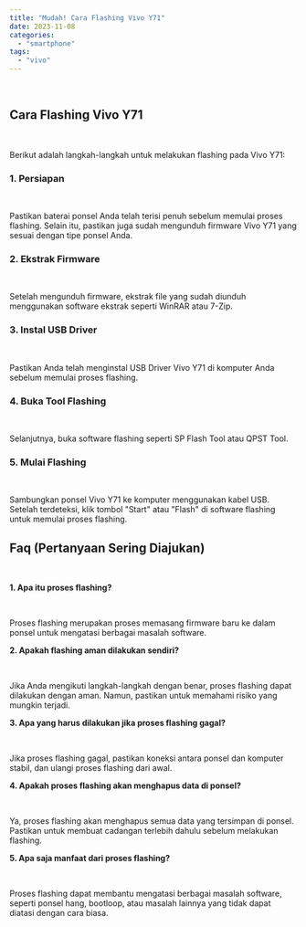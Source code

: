 ```yaml
---
title: "Mudah! Cara Flashing Vivo Y71"
date: 2023-11-08
categories: 
  - "smartphone"
tags: 
  - "vivo"
---
```


 

## Cara Flashing Vivo Y71

 

Berikut adalah langkah-langkah untuk melakukan flashing pada Vivo Y71:

### 1\. Persiapan

 

Pastikan baterai ponsel Anda telah terisi penuh sebelum memulai proses flashing. Selain itu, pastikan juga sudah mengunduh firmware Vivo Y71 yang sesuai dengan tipe ponsel Anda.

### 2\. Ekstrak Firmware

 

Setelah mengunduh firmware, ekstrak file yang sudah diunduh menggunakan software ekstrak seperti WinRAR atau 7-Zip.

### 3\. Instal USB Driver

 

Pastikan Anda telah menginstal USB Driver Vivo Y71 di komputer Anda sebelum memulai proses flashing.

### 4\. Buka Tool Flashing

 

Selanjutnya, buka software flashing seperti SP Flash Tool atau QPST Tool.

### 5\. Mulai Flashing

 

Sambungkan ponsel Vivo Y71 ke komputer menggunakan kabel USB. Setelah terdeteksi, klik tombol "Start" atau "Flash" di software flashing untuk memulai proses flashing.

## Faq (Pertanyaan Sering Diajukan)

 

**1\. Apa itu proses flashing?**

 

Proses flashing merupakan proses memasang firmware baru ke dalam ponsel untuk mengatasi berbagai masalah software.

**2\. Apakah flashing aman dilakukan sendiri?**

 

Jika Anda mengikuti langkah-langkah dengan benar, proses flashing dapat dilakukan dengan aman. Namun, pastikan untuk memahami risiko yang mungkin terjadi.

**3\. Apa yang harus dilakukan jika proses flashing gagal?**

 

Jika proses flashing gagal, pastikan koneksi antara ponsel dan komputer stabil, dan ulangi proses flashing dari awal.

**4\. Apakah proses flashing akan menghapus data di ponsel?**

 

Ya, proses flashing akan menghapus semua data yang tersimpan di ponsel. Pastikan untuk membuat cadangan terlebih dahulu sebelum melakukan flashing.

**5\. Apa saja manfaat dari proses flashing?**

 

Proses flashing dapat membantu mengatasi berbagai masalah software, seperti ponsel hang, bootloop, atau masalah lainnya yang tidak dapat diatasi dengan cara biasa.
